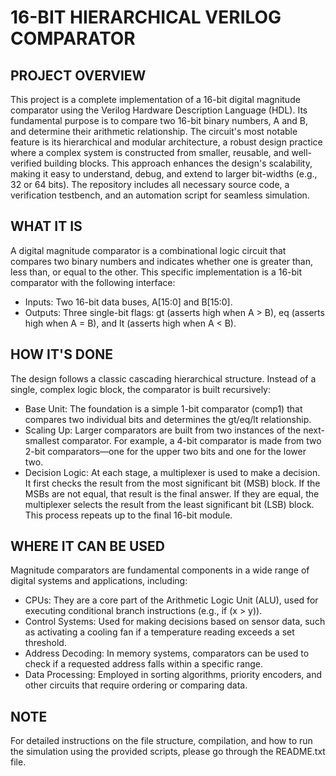 16-BIT HIERARCHICAL VERILOG COMPARATOR
=======================================

PROJECT OVERVIEW
----------------
This project is a complete implementation of a 16-bit digital magnitude comparator using the Verilog Hardware Description Language (HDL). Its fundamental purpose is to compare two 16-bit binary numbers, A and B, and determine their arithmetic relationship. The circuit's most notable feature is its hierarchical and modular architecture, a robust design practice where a complex system is constructed from smaller, reusable, and well-verified building blocks. This approach enhances the design's scalability, making it easy to understand, debug, and extend to larger bit-widths (e.g., 32 or 64 bits). The repository includes all necessary source code, a verification testbench, and an automation script for seamless simulation.


WHAT IT IS
----------
A digital magnitude comparator is a combinational logic circuit that compares two binary numbers and indicates whether one is greater than, less than, or equal to the other. This specific implementation is a 16-bit comparator with the following interface:

* Inputs: Two 16-bit data buses, A[15:0] and B[15:0].
* Outputs: Three single-bit flags: gt (asserts high when A > B), eq (asserts high when A = B), and lt (asserts high when A < B).


HOW IT'S DONE
-------------
The design follows a classic cascading hierarchical structure. Instead of a single, complex logic block, the comparator is built recursively:

* Base Unit: The foundation is a simple 1-bit comparator (comp1) that compares two individual bits and determines the gt/eq/lt relationship.
* Scaling Up: Larger comparators are built from two instances of the next-smallest comparator. For example, a 4-bit comparator is made from two 2-bit comparators—one for the upper two bits and one for the lower two.
* Decision Logic: At each stage, a multiplexer is used to make a decision. It first checks the result from the most significant bit (MSB) block. If the MSBs are not equal, that result is the final answer. If they are equal, the multiplexer selects the result from the least significant bit (LSB) block. This process repeats up to the final 16-bit module.


WHERE IT CAN BE USED
--------------------
Magnitude comparators are fundamental components in a wide range of digital systems and applications, including:

* CPUs: They are a core part of the Arithmetic Logic Unit (ALU), used for executing conditional branch instructions (e.g., if (x > y)).
* Control Systems: Used for making decisions based on sensor data, such as activating a cooling fan if a temperature reading exceeds a set threshold.
* Address Decoding: In memory systems, comparators can be used to check if a requested address falls within a specific range.
* Data Processing: Employed in sorting algorithms, priority encoders, and other circuits that require ordering or comparing data.


NOTE
----
For detailed instructions on the file structure, compilation, and how to run the simulation using the provided scripts, please go through the README.txt file.
